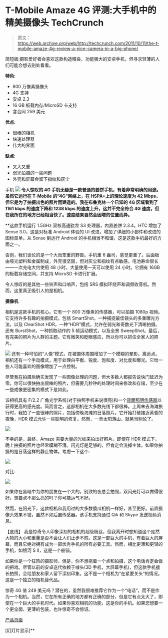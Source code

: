 # T-Mobile Amaze 4G 评测:大手机中的精美摄像头 TechCrunch

> 原文：<https://web.archive.org/web/http://techcrunch.com/2011/10/11/the-t-mobile-amaze-4g-review-a-nice-camera-in-a-big-phone/>

简短版:摄影爱好者会喜欢这款构造精良、功能强大的安卓手机，但寻求轻薄的人们可能会想去别处看看。

**特色:**

*   800 万像素摄像头
*   4G 支持
*   安卓 2.3
*   16 GB 板载内存/MicroSD 卡支持
*   含合同 259 美元

**优点:**

*   很棒的相机
*   快速处理器
*   伟大的界面

**缺点:**

*   又大又重
*   弱光拍摄的一些问题
*   外壳和屏幕会留下指纹和灰尘

手机 **![](img/bb30d51e52803befbd1bfcd3f4964a0e.png)
令人惊叹的 4G 手机无疑是一款普通的姜饼手机，有着非常明确的用途。虽然它运行在 T-Mobile 的“4G”网络上，在 HSPA+上的理论速度为 42 Mbps，但它是为了拍摄出色的照片而建造的。我在布鲁克林一个已知的 4G 区域看到了 1161 kbps 的速度下降和 1238 kbps 的速度上升，这并不完全符合 4G 速度，但在我所在的地方已经相当快了。速度结果自然会因塔的位置而异。**

 **这款手机运行 1.5GHz 双核高通骁龙 S3 处理器，内置姜饼 2.3.4。HTC 增加了 Sense 3.0，这是对标准 Android 体验的 UI 改进，增加了详细的小部件和改进的图标菜单。从 Sense 到运行 Android 的手机相当不和谐，这是这款手机最好的方面之一。

否则，我们谈论的是一个大而笨重的野兽。手机重 6 盎司，感觉更重了。后面板由哑光塑料和金属制成，外壳很坚固，但对灰尘和指纹有点敏感。电池寿命很长——一次充电大约使用 48 小时，大量使用一天可以使用 24 小时。它拥有 16GB 的板载存储空间，并支持 MicroSD 卡进行扩展。

令人惊叹的是其他一些铃声和口哨声，包括 SRS 模拟环绕声和调频收音机。然而，这里真正吸引人的是相机。

**摄像机**

相机是这款手机的核心。它有一个 800 万像素的传感器，可以拍摄 1080p 视频。它支持许多有趣的拍摄模式，包括 SmartShot，一种捕捉最佳镜头的多重曝光方法，以及 ClearShot HDR，一种“HDR”模式，允许在弱光和奇数光下清晰拍摄。还有 BurstShot，一种抓取动作的 5 帧运动模式，以及全景 SweepShot。最后，有完美的照片为人群的主题。它有微笑和眨眼感应，所以你可以抓住全家人的照片。

![](img/a9b27a40ed69aaa6e451d9868d89750b.png)
还有一种可怕的“人像”模式，在被摄体周围增加了一个模糊的晕影。离远点。相机还有一个手动模式，用于处理白平衡、锐度、饱和度、对比度和曝光。它给一些人可能喜欢的图像增加了一点控制。

尽管我在拍摄后确实发现了一些图像处理的问题，但大多数人都报告说快门延迟为零。你可以很快拍出很棒的照片，但需要几秒钟的处理时间来修改和存储，至少在一些成像更密集的模式下是如此。

该相机具有 F/2.2 广角光学系统(对于拍照手机来说很亮)和一个[背面照明传感器](https://web.archive.org/web/20230203091425/http://en.wikipedia.org/wiki/Back-illuminated_sensor)以获得更高的感光度。简而言之，这部相机在大多数光线下都很棒。上周末去海滩旅行时，我拍了一些很棒的照片，包括傍晚海滩的日落照片。它开始打破接近黄昏的夜晚，HDR 模式允许一些聪明的修复。然而，一旦太阳落山，就另当别论了。

![](img/904ab6c71d2d18e292e58689b3fd256e.png)

不幸的是，最终，Amaze 需要大量的光线来拍出好照片。即使在 HDR 模式下，晚上拍摄的照片也经常模糊不清。闪光灯是足够的，但肯定会洗掉主体，如果你拍摄的是日落这样的静止物体。考虑一下这个:

![](img/fb41fd81494afbf0e6934dcbbed71e5e.png)

对比:

![](img/6e1643c0a02a9c9df547ec64583c06ad.png)

如果你在黑暗中为你的朋友在一个大的，别致的夜总会拍照，双闪光灯可以做得很好。想要点不那么亮的吗？你可能运气不好。

然而，在阳光下，这款相机和我用过的大多数傻瓜相机一样好，甚至更好。前置摄像头效果不错，虽然不如后置传感器。该手机支持通过 Qik 和 Skype 发送视频消息。

【底线】
我是惊奇令人印象深刻的相机的超级粉丝，但我离开时想知道这个庞然大物的大小和重量是否不会让人们止步不前。这是一部巨大的手机，有着巨大的屏幕，而且它绝对拥有成为一部优秀手机的所有必要工具。然而，相比更薄和更轻的手机，如银河 S II，这是一个船锚。

如果你是一个狂热的摄影师，但是，你不想拖着一个点和拍摄，这个电话肯定会做的把戏。尽管以前的安卓迭代依赖于噱头(3D 手机，大屏幕手机)，但这款手机擅长拍照，会给朋友和家人留下深刻印象。这不是一个相机为“在紧要关头”的情况。这是一个独立的相机替代品。

惊奇 4G 值 249 美元吗？潜在的，虽然我很难推荐它作为一个“电话”，而不是作为一个相机。当然，它在所有正确的地方都有正确的部分，但是它有点太大了，即使在一个巨大的手机时代。如果你喜欢相机的功能，这是你的手机。如果您想要一个更全面、更薄的包装，也许惊奇不会惊讶。

[产品页面](https://web.archive.org/web/20230203091425/http://htc.t-mobile.com/amaze-camera-phone)

[幻灯片显示]**